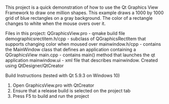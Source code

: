This project is a quick demonstration of how to use the Qt Graphics View Framework to draw one million shapes.  This example draws a 1000 by 1000 grid of blue rectangles on a gray background.  The color of a rectangle changes to white when the mouse overs over it.

Files in this project:
QGraphicsView.pro          - qmake build file
demographicsrectitem.h/cpp - subclass of QGraphicsRectItem that supports changing color when moused over
mainwindow.h/cpp           - contains the MainWindow class that defines an application containing a QGraphicsView
main.cpp                   - contains main() method that launches the qt application
mainwindow.ui              - xml file that describes mainwindow.  Created using QtDesigner/QtCreator

Build Instructions (tested with Qt 5.9.3 on Windows 10)
1. Open GraphicsView.pro with QtCreator
2. Ensure that a release build is selected on the project tab
3. Press F5 to build and run the project
